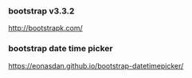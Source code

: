 ### bootstrap v3.3.2
http://bootstrapk.com/

### bootstrap date time picker
https://eonasdan.github.io/bootstrap-datetimepicker/
